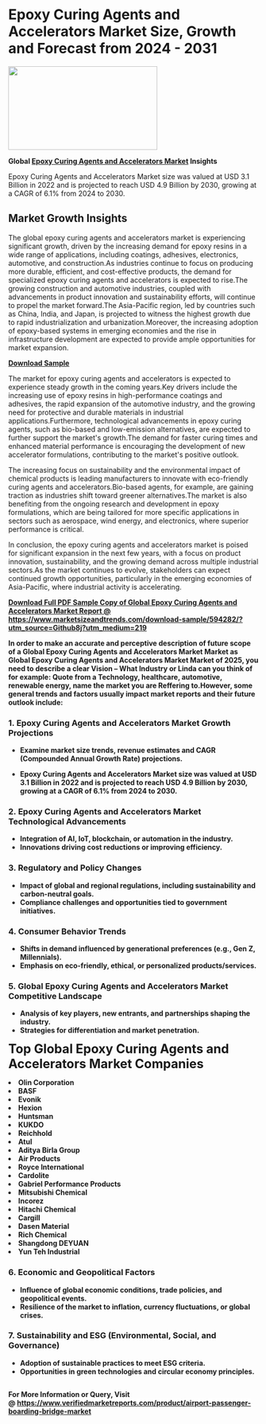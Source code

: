 <H1>Epoxy Curing Agents and Accelerators Market Size, Growth and Forecast from 2024 - 2031</H1><img class="aligncenter size-medium wp-image-584254" src="https://thirdeyenews.in/wp-content/uploads/2024/09/Global-Market-Research-300x168.jpeg" alt="" width="300" height="168" /><p><strong>Global&nbsp;<a href="https://www.marketsizeandtrends.com/download-sample/594282/?utm_source=Github8j?utm_medium=219">Epoxy Curing Agents and Accelerators Market</a> Insights</strong></p><p>Epoxy Curing Agents and Accelerators Market size was valued at USD 3.1 Billion in 2022 and is projected to reach USD 4.9 Billion by 2030, growing at a CAGR of 6.1% from 2024 to 2030.</p><p><h2>Market Growth Insights</h2> <p>The global epoxy curing agents and accelerators market is experiencing significant growth, driven by the increasing demand for epoxy resins in a wide range of applications, including coatings, adhesives, electronics, automotive, and construction.As industries continue to focus on producing more durable, efficient, and cost-effective products, the demand for specialized epoxy curing agents and accelerators is expected to rise.The growing construction and automotive industries, coupled with advancements in product innovation and sustainability efforts, will continue to propel the market forward.The Asia-Pacific region, led by countries such as China, India, and Japan, is projected to witness the highest growth due to rapid industrialization and urbanization.Moreover, the increasing adoption of epoxy-based systems in emerging economies and the rise in infrastructure development are expected to provide ample opportunities for market expansion.</p> <p><strong><a href="#">Download Sample</a></strong></p> <p>The market for epoxy curing agents and accelerators is expected to experience steady growth in the coming years.Key drivers include the increasing use of epoxy resins in high-performance coatings and adhesives, the rapid expansion of the automotive industry, and the growing need for protective and durable materials in industrial applications.Furthermore, technological advancements in epoxy curing agents, such as bio-based and low-emission alternatives, are expected to further support the market's growth.The demand for faster curing times and enhanced material performance is encouraging the development of new accelerator formulations, contributing to the market's positive outlook.</p> <p>The increasing focus on sustainability and the environmental impact of chemical products is leading manufacturers to innovate with eco-friendly curing agents and accelerators.Bio-based agents, for example, are gaining traction as industries shift toward greener alternatives.The market is also benefiting from the ongoing research and development in epoxy formulations, which are being tailored for more specific applications in sectors such as aerospace, wind energy, and electronics, where superior performance is critical.</p> <p>In conclusion, the epoxy curing agents and accelerators market is poised for significant expansion in the next few years, with a focus on product innovation, sustainability, and the growing demand across multiple industrial sectors.As the market continues to evolve, stakeholders can expect continued growth opportunities, particularly in the emerging economies of Asia-Pacific, where industrial activity is accelerating.</p> <p><strong><a href="#"></p><p><span class=""><strong>Download Full PDF Sample Copy of Global Epoxy Curing Agents and Accelerators Market Report</strong> @ <a href="https://www.marketsizeandtrends.com/download-sample/594282/?utm_source=Github8j?utm_medium=219" target="_blank">https://www.marketsizeandtrends.com/download-sample/594282/?utm_source=Github8j?utm_medium=219</a></span></p><p>In order to make an accurate and perceptive description of future scope of a Global&nbsp;Epoxy Curing Agents and Accelerators Market Market as Global&nbsp;Epoxy Curing Agents and Accelerators Market Market of 2025, you need to describe a clear Vision &ndash; What Industry or Linda can you think of for example: Quote from a Technology, healthcare, automotive, renewable energy, name the market you are Reffering to.However, some general trends and factors usually impact market reports and their future outlook include:</p><h3>1.&nbsp;<strong>Epoxy Curing Agents and Accelerators Market Growth Projections</strong></h3><ul><li>Examine market size trends, revenue estimates and CAGR (Compounded Annual Growth Rate) projections.</li><li><p>Epoxy Curing Agents and Accelerators Market size was valued at USD 3.1 Billion in 2022 and is projected to reach USD 4.9 Billion by 2030, growing at a CAGR of 6.1% from 2024 to 2030.</p></li></ul><h3>2.&nbsp;<strong>Epoxy Curing Agents and Accelerators Market Technological Advancements</strong></h3><ul><li>Integration of AI, IoT, blockchain, or automation in the industry.</li><li>Innovations driving cost reductions or improving efficiency.</li></ul><h3>3.&nbsp;<strong>Regulatory and Policy Changes</strong></h3><ul><li>Impact of global and regional regulations, including sustainability and carbon-neutral goals.</li><li>Compliance challenges and opportunities tied to government initiatives.</li></ul><h3>4.&nbsp;<strong>Consumer Behavior Trends</strong></h3><ul><li>Shifts in demand influenced by generational preferences (e.g., Gen Z, Millennials).</li><li>Emphasis on eco-friendly, ethical, or personalized products/services.</li></ul><h3>5.&nbsp;<strong>Global Epoxy Curing Agents and Accelerators Market Competitive Landscape</strong></h3><ul><li>Analysis of key players, new entrants, and partnerships shaping the industry.</li><li>Strategies for differentiation and market penetration.</li></ul><p data-pm-slice="1 1 []"><span style="color: inherit; font-family: inherit; font-size: 25px;">Top Global Epoxy Curing Agents and Accelerators Market Companies</span></p><div class="" data-test-id=""><p><li>Olin Corporation</li><li> BASF</li><li> Evonik</li><li> Hexion</li><li> Huntsman</li><li> KUKDO</li><li> Reichhold</li><li> Atul</li><li> Aditya Birla Group</li><li> Air Products</li><li> Royce International</li><li> Cardolite</li><li> Gabriel Performance Products</li><li> Mitsubishi Chemical</li><li> Incorez</li><li> Hitachi Chemical</li><li> Cargill</li><li> Dasen Material</li><li> Rich Chemical</li><li> Shangdong DEYUAN</li><li> Yun Teh Industrial</li></p></div><h3>6.&nbsp;<strong>Economic and Geopolitical Factors</strong></h3><ul><li>Influence of global economic conditions, trade policies, and geopolitical events.</li><li>Resilience of the market to inflation, currency fluctuations, or global crises.</li></ul><h3>7.&nbsp;<strong>Sustainability and ESG (Environmental, Social, and Governance)</strong></h3><ul><li>Adoption of sustainable practices to meet ESG criteria.</li><li>Opportunities in green technologies and circular economy principles.</li></ul><h2><strong style="font-size: 14px;">For More Information or Query, Visit @&nbsp;</strong><a style="background-color: #ffffff; font-size: 14px;" href="https://www.marketsizeandtrends.com/report/epoxy-curing-agents-and-accelerators-market/" target="_blank">https://www.verifiedmarketreports.com/product/airport-passenger-boarding-bridge-market</a></h2>